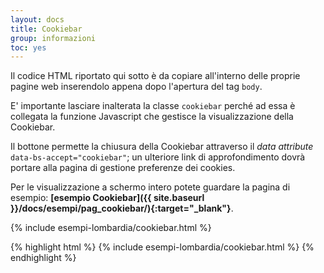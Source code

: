 ```yaml
---
layout: docs
title: Cookiebar
group: informazioni
toc: yes
---
```

<!-- Style override for Documentation purposes -->
<style>
  .bd-example .cookiebar {
    display: block;
    position: static;
    transform: none;
  }
</style>

Il codice HTML riportato qui sotto è da copiare all'interno delle proprie pagine web inserendolo appena dopo l'apertura del tag `body`.

E' importante lasciare inalterata la classe `cookiebar` perché ad essa è collegata la funzione Javascript che gestisce la visualizzazione della Cookiebar.

Il bottone permette la chiusura della Cookiebar attraverso il _data attribute_ `data-bs-accept="cookiebar"`; un ulteriore link di approfondimento dovrà portare alla pagina di gestione preferenze dei cookies.

Per le visualizzazione a schermo intero potete guardare la pagina di esempio: **[esempio Cookiebar]({{ site.baseurl }}/docs/esempi/pag_cookiebar/){:target="_blank"}**.


<div class="bd-example">
  {% include esempi-lombardia/cookiebar.html %}
</div>

{% highlight html %}
{% include esempi-lombardia/cookiebar.html %}
{% endhighlight %}
